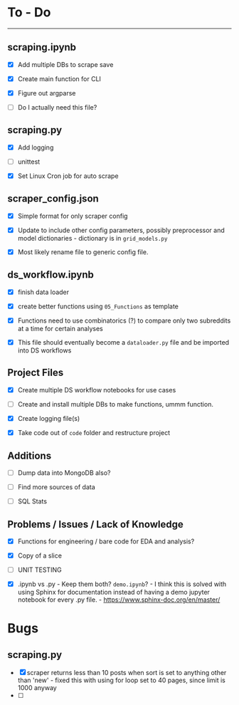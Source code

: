 # To - Do
---

## scraping.ipynb

- [x]  Add multiple DBs to scrape save
- [x]  Create main function for CLI
- [x]  Figure out argparse
- [ ]  Do I actually need this file?



## scraping.py

- [x] Add logging
- [ ] unittest
- [x]  Set Linux Cron job for auto scrape


## scraper_config.json

- [x]  Simple format for only scraper config
- [x]  Update to include other config parameters, possibly preprocessor and model dictionaries
        - dictionary is in `grid_models.py`
- [x]  Most likely rename file to generic config file.


## ds_workflow.ipynb

- [x]  finish data loader
- [x]  create better functions using `05_Functions` as template
- [x]  Functions need to use combinatorics (?) to compare only two subreddits at a time for certain analyses
- [x]  This file should eventually become a `dataloader.py` file and be imported into DS workflows



## Project Files

- [x]  Create multiple DS workflow notebooks for use cases
- [ ]  Create and install multiple DBs to make functions, ummm function.
- [x]  Create logging file(s)
- [x] Take code out of `code` folder and restructure project


## Additions

- [ ]  Dump data into MongoDB also?
- [ ]  Find more sources of data
- [ ]  SQL Stats


## Problems / Issues / Lack of Knowledge

- [x] Functions for engineering / bare code for EDA and analysis?
- [x] Copy of a slice
- [ ] UNIT TESTING
- [x] .ipynb vs .py - Keep them both? `demo.ipynb`?
        - I think this is solved with using Sphinx for documentation instead of having a demo jupyter notebook for every .py file.
        - https://www.sphinx-doc.org/en/master/


# Bugs

## scraping.py

- [x] scraper returns less than 10 posts when sort is set to anything other than 'new'
        - fixed this with using for loop set to 40 pages, since limit is 1000 anyway
- [ ] 

